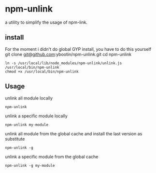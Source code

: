 # npm-unlink

a utility to simplify the usage of npm-link.

## install
For the moment i didn't do global GYP install, you have to do this yourself
    git clone git@github.com:ybootin/npm-unlink.git
    cd npm-unlink

    ln -s /usr/local/lib/node_modules/npm-unlink/unlink.js /usr/local/bin/npm-unlink
    chmod +x /usr/local/bin/npm-unlink


## Usage
unlink all module locally

    npm-unlink

unlink a specific module locally

    npm-unlink my-module

unlink all module from the global cache and install the last version as substitute

    npm-unlink -g

unlink a specific module from the global cache

    npm-unlink -g my-module
